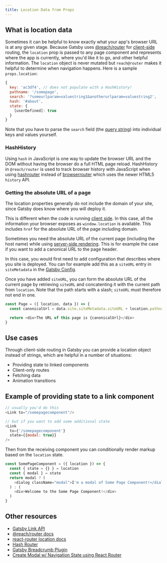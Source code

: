 ```yaml
---
title: Location Data from Props
---
```


## What is location data

Sometimes it can be helpful to know exactly what your app's browser URL is at any given stage. Because Gatsby uses [@reach/router](https://github.com/reach/router) for [client-side](/docs/glossary#client-side) routing, the `location` prop is passed to any page component and represents where the app is currently, where you'd like it to go, and other helpful information. The `location` object is never mutated but `reach@router` makes it helpful to determine when navigation happens. Here is a sample `props.location`:

```js
{
  key: 'ac3df4', // does not populate with a HashHistory!
  pathname: '/somepage',
  search: '?someurlparam=valuestring1&anotherurlparam=valuestring2',
  hash: '#about',
  state: {
    [userDefined]: true
  }
}
```

Note that you have to parse the `search` field (the [query string](https://developer.mozilla.org/en-US/docs/Web/API/URL/search)) into individual keys and values yourself.

### HashHistory

Using `hash` in JavaScript is one way to update the browser URL and the DOM without having the browser do a full HTML page reload. HashHistory in `@reach/router` is used to track browser history with JavaScript when using [hashrouter](https://reacttraining.com/react-router/web/api/HashRouter) instead of [browserrouter](https://reacttraining.com/react-router/web/api/BrowserRouter) which uses the newer HTML5 `history` API.

### Getting the absolute URL of a page

The location properties generally do not include the domain of your site, since Gatsby does know where you will deploy it.

This is different when the code is running [client side](/docs/glossary#client-side). In this case, all the information your browser exposes as `window.location` is available. This includes `href` for the absolute URL of the page including domain.

Sometimes you need the absolute URL of the current page (including the host name) while using [server-side rendering](/docs/glossary/server-side-rendering/). This is for example the case if you want to add a canonical URL to the page header.

In this case, you would first need to add configuration that describes where you site is deployed. You can for example add this as a `siteURL` entry in `siteMetadata` in the [Gatsby Config](/docs/gatsby-config/).

Once you have added `siteURL`, you can form the absolute URL of the current page by retrieving `siteURL` and concatenting it with the current path from `location`. Note that the path starts with a slash; `siteURL` must therefore not end in one.

```js
const Page = ({ location, data }) => {
  const canonicalUrl = data.site.siteMetadata.siteURL + location.pathname)

  return <div>The URL of this page is {canonicalUrl}</div>
}
```

## Use cases

Through client-side routing in Gatsby you can provide a location object instead of strings, which are helpful in a number of situations:

- Providing state to linked components
- Client-only routes
- Fetching data
- Animation transitions

## Example of providing state to a link component

```jsx:title=index.js
// usually you'd do this
<Link to="/somepagecomponent"/>

// but if you want to add some additional state
<Link
  to={'/somepagecomponent'}
  state={{modal: true}}
/>
```

Then from the receiving component you can conditionally render markup based on the `location` state.

```jsx:title=some-page-component.js
const SomePageComponent = ({ location }) => {
  const { state = {} } = location
  const { modal } = state
  return modal ? (
    <dialog className="modal">I'm a modal of Some Page Component!</dialog>
  ) : (
    <div>Welcome to the Some Page Component!</div>
  )
}
```

## Other resources

- [Gatsby Link API](/docs/gatsby-link/)
- [@reach/router docs](https://reach.tech/router/api/Location)
- [react-router location docs](https://github.com/ReactTraining/react-router/blob/master/packages/react-router/docs/api/location.md)
- [Hash Router](https://reacttraining.com/react-router/web/api/HashRouter)
- [Gatsby Breadcrumb Plugin](/packages/gatsby-plugin-breadcrumb/#breadcrumb-props)
- [Create Modal w/ Navigation State using React Router](https://codedaily.io/tutorials/47/Create-a-Modal-Route-with-Link-and-Nav-State-in-React-Router)

